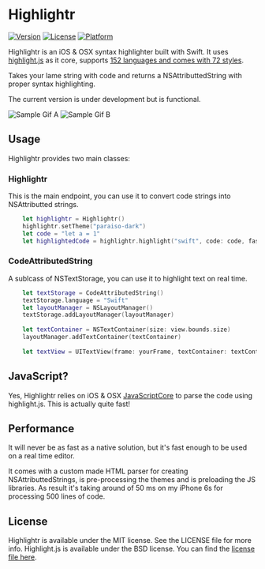 # Highlightr


[![Version](https://img.shields.io/cocoapods/v/Highlightr.svg?style=flat)](http://cocoapods.org/pods/Highlightr)
[![License](https://img.shields.io/cocoapods/l/Highlightr.svg?style=flat)](http://cocoapods.org/pods/Highlightr)
[![Platform](https://img.shields.io/cocoapods/p/Highlightr.svg?style=flat)](http://cocoapods.org/pods/Highlightr)

Highlightr is an iOS & OSX syntax highlighter built with Swift. It uses [highlight.js](https://highlightjs.org/) as it core, supports [152 languages and comes with 72 styles](https://highlightjs.org/static/demo/). 

Takes your lame string with code and returns a NSAttributtedString with proper syntax highlighting.

The current version is under development but is functional.

![Sample Gif A](https://raw.githubusercontent.com/raspu/Highlightr/master/themes.gif)
![Sample Gif B](https://raw.githubusercontent.com/raspu/Highlightr/master/coding.gif)


## Usage
Highlightr provides two main classes: 

### Highlightr
This is the main endpoint, you can use it to convert code strings into NSAttributted strings.
```Swift
	let highlightr = Highlightr()
	highlightr.setTheme("paraiso-dark")
	let code = "let a = 1"
	let highlightedCode = highlightr.highlight("swift", code: code, fastRender: true)
```
### CodeAttributedString
A sublcass of NSTextStorage, you can use it to highlight text on real time. 
```Swift
	let textStorage = CodeAttributedString()
	textStorage.language = "Swift"
	let layoutManager = NSLayoutManager()
	textStorage.addLayoutManager(layoutManager)
	
	let textContainer = NSTextContainer(size: view.bounds.size)
	layoutManager.addTextContainer(textContainer)
	
	let textView = UITextView(frame: yourFrame, textContainer: textContainer)
```

## JavaScript?

Yes, Highlightr relies on iOS & OSX [JavaScriptCore](https://developer.apple.com/library/ios/documentation/Carbon/Reference/WebKit_JavaScriptCore_Ref/index.html#//apple_ref/doc/uid/TP40004754) to parse the code using highlight.js. This is actually quite fast!

## Performance

It will never be as fast as a native solution, but it's fast enough to be used on a real time editor. 

It comes with a custom made HTML parser for creating NSAttributtedStrings, is pre-processing the themes and is preloading the JS libraries. As result it's taking around of 50 ms on my iPhone 6s for processing 500 lines of code.

## License

Highlightr is available under the MIT license. See the LICENSE file for more info.
Highlight.js is available under the BSD license. You can find the [license file here](https://github.com/isagalaev/highlight.js/blob/master/LICENSE). 
